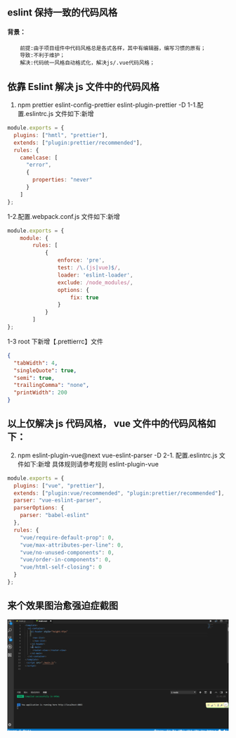 ## eslint 保持一致的代码风格

#### 背景：

```bash
    前提:由于项目组件中代码风格总是各式各样，其中有编辑器，编写习惯的原有；
    导致:不利于维护；
    解决:代码统一风格自动格式化，解决js/.vue代码风格；
```

## 依靠 Eslint 解决 js 文件中的代码风格

1. npm prettier eslint-config-prettier eslint-plugin-prettier -D
   1-1.配置.eslintrc.js 文件如下:新增

```js
module.exports = {
  plugins: ["hmtl", "prettier"],
  extends: ["plugin:prettier/recommended"],
  rules: {
    camelcase: [
      "error",
      {
        properties: "never"
      }
    ]
};
```

1-2.配置.webpack.conf.js 文件如下:新增

```js
module.exports = {
    module: {
        rules: [
            {
                enforce: 'pre',
                test: /\.(js|vue)$/,
                loader: 'eslint-loader',
                exclude: /node_modules/,
                options: {
                    fix: true
                }
            }
        ]
};
```

1-3 root 下新增【.prettierrc】文件

```json
{
  "tabWidth": 4,
  "singleQuote": true,
  "semi": true,
  "trailingComma": "none",
  "printWidth": 200
}
```

## 以上仅解决 js 代码风格， vue 文件中的代码风格如下：

2. npm eslint-plugin-vue@next vue-eslint-parser -D
   2-1. 配置.eslintrc.js 文件如下:新增
   具体规则请参考规则 eslint-plugin-vue

```js
module.exports = {
  plugins: ["vue", "prettier"],
  extends: ["plugin:vue/recommended", "plugin:prettier/recommended"],
  parser: "vue-eslint-parser",
  parserOptions: {
    parser: "babel-eslint"
  },
  rules: {
    "vue/require-default-prop": 0,
    "vue/max-attributes-per-line": 0,
    "vue/no-unused-components": 0,
    "vue/order-in-components": 0,
    "vue/html-self-closing": 0
  }
};
```
## 来个效果图治愈强迫症截图
![Vue拖拽](./代码风格统一.gif)